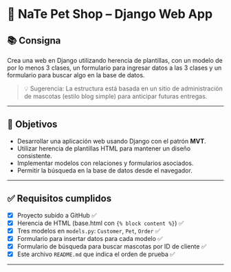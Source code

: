 # 🐾 NaTe Pet Shop – Django Web App

## 📚 Consigna

Crea una web en Django utilizando herencia de plantillas, con un modelo de por lo menos 3 clases, un formulario para ingresar datos a las 3 clases y un formulario para buscar algo en la base de datos.

> 💡 Sugerencia: La estructura está basada en un sitio de administración de mascotas (estilo blog simple) para anticipar futuras entregas.

---

## 🎯 Objetivos

- Desarrollar una aplicación web usando Django con el patrón **MVT**.
- Utilizar herencia de plantillas HTML para mantener un diseño consistente.
- Implementar modelos con relaciones y formularios asociados.
- Permitir la búsqueda en la base de datos desde el navegador.

---

## ✅ Requisitos cumplidos

- [x] Proyecto subido a GitHub ✅
- [x] Herencia de HTML (base.html con `{% block content %}`) ✅
- [x] Tres modelos en `models.py`: `Customer`, `Pet`, `Order` ✅
- [x] Formulario para insertar datos para cada modelo ✅
- [x] Formulario de búsqueda para buscar mascotas por ID de cliente ✅
- [x] Este archivo `README.md` que indica el orden de prueba ✅

---
